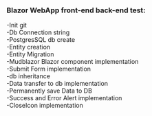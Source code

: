### Blazor WebApp front-end back-end test:</br>
-Init git</br>
-Db Connection string</br>
-PostgresSQL db create</br>
-Entity creation</br>
-Entity Migration</br>
-Mudblazor Blazor component implementation</br>
-Submit Form implementation</br>
-db inheritance</br>
-Data transfer to db implementation</br>
-Permanently save Data to DB</br>
-Success and Error Alert implementation</br>
-CloseIcon implementation</br>
